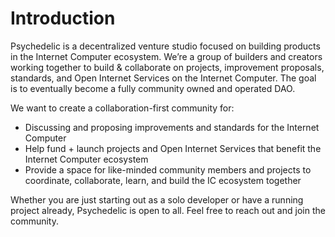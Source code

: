 # Introduction

Psychedelic is a decentralized venture studio focused on building products in the Internet Computer ecosystem. We’re a group of builders and creators working together to build & collaborate on projects, improvement proposals, standards, and Open Internet Services on the Internet Computer. The goal is to eventually become a fully community owned and operated DAO.

We want to create a collaboration-first community for:

- Discussing and proposing improvements and standards for the Internet Computer
- Help fund + launch projects and Open Internet Services that benefit the Internet Computer ecosystem
- Provide a space for like-minded community members  and projects to coordinate, collaborate, learn, and build the IC ecosystem together

Whether you are just starting out as a solo developer or have a running project already, Psychedelic is open to all. Feel free to reach out and join the community.
